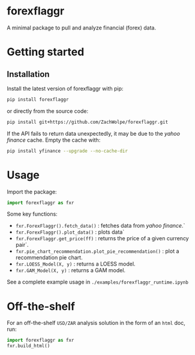 # forexflaggr

A minimal package to pull and analyze financial (forex) data.

# Getting started


## Installation


Install the latest version of forexflaggr with pip:

```bash
pip install forexflaggr
```

or directly from the source code:

```bash
pip install git+https://github.com/ZachWolpe/forexflaggr.git
```

If the API fails to return data unexpectedly, it may be due to the _yahoo finance_ cache. Empty the cache with:

```bash
pip install yfinance --upgrade --no-cache-dir 
```

# Usage

Import the package:
    
```python
import forexflaggr as fxr
```
Some key functions:

- `fxr.ForexFlaggr().fetch_data()`  : fetches data from _yahoo finance_.`
- `fxr.ForexFlaggr().plot_data()`   : plots data`
- `fxr.ForexFlaggr.get_price(ff)`   : returns the price of a given currency pair`.
- `fxr.pie_chart_recommendation.plot_pie_recommendation()` : plot a recommendation pie chart.
- `fxr.LOESS_Model(X, y)`           : returns a LOESS model.
- `fxr.GAM_Model(X, y)`             : returns a GAM model.


See a complete example usage in `./examples/forexflaggr_runtime.ipynb`

# Off-the-shelf

For an off-the-shelf `USD/ZAR` analysis solution in the form of an `html` doc, run:
    
```python
import forexflaggr as fxr
fxr.build_html()
```
